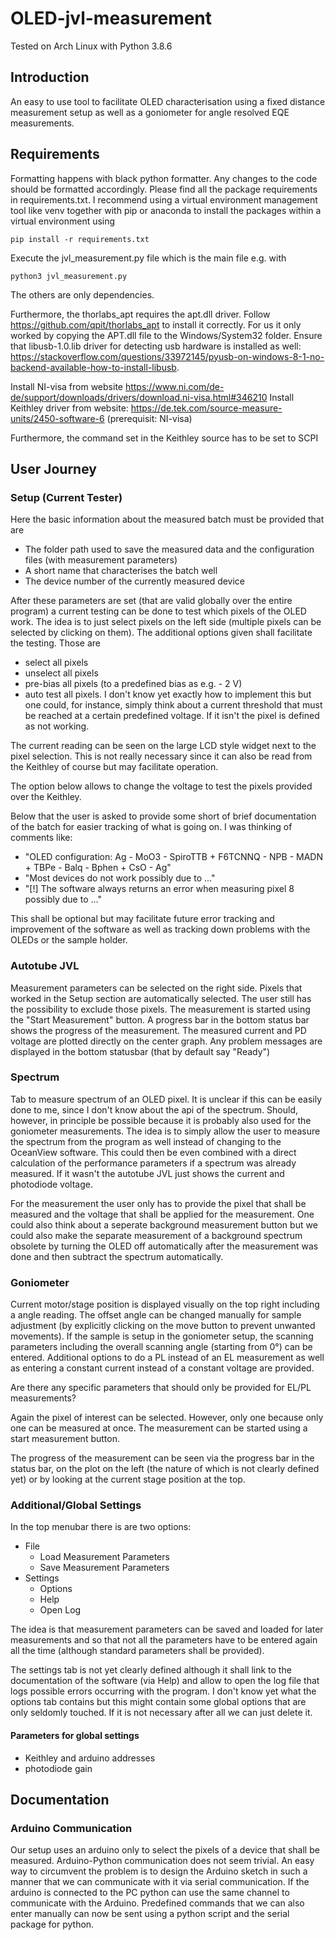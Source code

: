 # OLED-jvl-measurement

Tested on Arch Linux with Python 3.8.6

## Introduction

An easy to use tool to facilitate OLED characterisation using a fixed distance measurement setup as well as a goniometer for angle resolved EQE measurements.

## Requirements

Formatting happens with black python formatter. Any changes to the code should be formatted accordingly.
Please find all the package requirements in requirements.txt. I recommend using a virtual environment management tool like venv together with pip or anaconda to install the packages within a virtual environment using

```terminal
pip install -r requirements.txt
```

Execute the jvl_measurement.py file which is the main file e.g. with

```terminal
python3 jvl_measurement.py
```

The others are only dependencies.

Furthermore, the thorlabs_apt requires the apt.dll driver. Follow https://github.com/qpit/thorlabs_apt to install it correctly. For us it only worked by copying the APT.dll file to the Windows/System32 folder. Ensure that libusb-1.0.lib driver for detecting usb hardware is installed as well: https://stackoverflow.com/questions/33972145/pyusb-on-windows-8-1-no-backend-available-how-to-install-libusb.

Install NI-visa from website https://www.ni.com/de-de/support/downloads/drivers/download.ni-visa.html#346210
Install Keithley driver from website: https://de.tek.com/source-measure-units/2450-software-6 (prerequisit: NI-visa)

Furthermore, the command set in the Keithley source has to be set to SCPI

## User Journey

### Setup (Current Tester)

Here the basic information about the measured batch must be provided that are

- The folder path used to save the measured data and the configuration files (with measurement parameters)
- A short name that characterises the batch well
- The device number of the currently measured device

After these parameters are set (that are valid globally over the entire program) a current testing can be done to test which pixels of the OLED work. The idea is to just select pixels on the left side (multiple pixels can be selected by clicking on them). The additional options given shall facilitate the testing. Those are

- select all pixels
- unselect all pixels
- pre-bias all pixels (to a predefined bias as e.g. - 2 V)
- auto test all pixels. I don't know yet exactly how to implement this but one could, for instance, simply think about a current threshold that must be reached at a certain predefined voltage. If it isn't the pixel is defined as not working.

The current reading can be seen on the large LCD style widget next to the pixel selection. This is not really necessary since it can also be read from the Keithley of course but may facilitate operation.

The option below allows to change the voltage to test the pixels provided over the Keithley.

Below that the user is asked to provide some short of brief documentation of the batch for easier tracking of what is going on. I was thinking of comments like:

- "OLED configuration: Ag - MoO3 - SpiroTTB + F6TCNNQ - NPB - MADN + TBPe - Balq - Bphen + CsO - Ag"
- "Most devices do not work possibly due to ..."
- "[!] The software always returns an error when measuring pixel 8 possibly due to ..."

This shall be optional but may facilitate future error tracking and improvement of the software as well as tracking down problems with the OLEDs or the sample holder.

### Autotube JVL

Measurement parameters can be selected on the right side. Pixels that worked in the Setup section are automatically selected. The user still has the possibility to exclude those pixels. The measurement is started using the "Start Measurement" button. A progress bar in the bottom status bar shows the progress of the measurement. The measured current and PD voltage are plotted directly on the center graph. Any problem messages are displayed in the bottom statusbar (that by default say "Ready")

### Spectrum

Tab to measure spectrum of an OLED pixel. It is unclear if this can be easily done to me, since I don't know about the api of the spectrum. Should, however, in principle be possible because it is probably also used for the goniometer measurements. The idea is to simply allow the user to measure the spectrum from the program as well instead of changing to the OceanView software. This could then be even combined with a direct calculation of the performance parameters if a spectrum was already measured. If it wasn't the autotube JVL just shows the current and photodiode voltage.

For the measurement the user only has to provide the pixel that shall be measured and the voltage that shall be applied for the measurement. One could also think about a seperate background measurement button but we could also make the separate measurement of a background spectrum obsolete by turning the OLED off automatically after the measurement was done and then subtract the spectrum automatically.

### Goniometer

Current motor/stage position is displayed visually on the top right including a angle reading. The offset angle can be changed manually for sample adjustment (by explicitly clicking on the move button to prevent unwanted movements).
If the sample is setup in the goniometer setup, the scanning parameters including the overall scanning angle (starting from 0°) can be entered. Additional options to do a PL instead of an EL measurement as well as entering a constant current instead of a constant voltage are provided.

Are there any specific parameters that should only be provided for EL/PL measurements?

Again the pixel of interest can be selected. However, only one because only one can be measured at once. The measurement can be started using a start measurement button.

The progress of the measurement can be seen via the progress bar in the status bar, on the plot on the left (the nature of which is not clearly defined yet) or by looking at the current stage position at the top.

### Additional/Global Settings

In the top menubar there is are two options:

- File
  - Load Measurement Parameters
  - Save Measurement Parameters
- Settings
  - Options
  - Help
  - Open Log

The idea is that measurement parameters can be saved and loaded for later measurements and so that not all the parameters have to be entered again all the time (although standard parameters shall be provided).

The settings tab is not yet clearly defined although it shall link to the documentation of the software (via Help) and allow to open the log file that logs possible errors occurring with the program. I don't know yet what the options tab contains but this might contain some global options that are only seldomly touched. If it is not necessary after all we can just delete it.

#### Parameters for global settings

- Keithley and arduino addresses
- photodiode gain

## Documentation

### Arduino Communication

Our setup uses an arduino only to select the pixels of a device that shall be measured. Arduino-Python communication does not seem trivial. An easy way to circumvent the problem is to design the Arduino sketch in such a manner that we can communicate with it via serial communication. If the arduino is connected to the PC python can use the same channel to communicate with the Arduino. Predefined commands that we can also enter manually can now be sent using a python script and the serial package for python.
